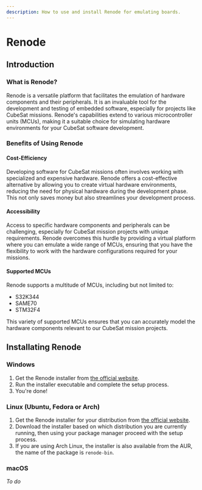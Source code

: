 ```yaml
---
description: How to use and install Renode for emulating boards.
---
```


# Renode

## Introduction
### What is Renode?
Renode is a versatile platform that facilitates the emulation of hardware components and their peripherals. It is an invaluable tool for the development and testing of embedded software, especially for projects like CubeSat missions. Renode's capabilities extend to various microcontroller units (MCUs), making it a suitable choice for simulating hardware environments for your CubeSat software development.

### Benefits of Using Renode
#### Cost-Efficiency
Developing software for CubeSat missions often involves working with specialized and expensive hardware. Renode offers a cost-effective alternative by allowing you to create virtual hardware environments, reducing the need for physical hardware during the development phase. This not only saves money but also streamlines your development process.

#### Accessibility
Access to specific hardware components and peripherals can be challenging, especially for CubeSat mission projects with unique requirements. Renode overcomes this hurdle by providing a virtual platform where you can emulate a wide range of MCUs, ensuring that you have the flexibility to work with the hardware configurations required for your missions.

#### Supported MCUs
Renode supports a multitude of MCUs, including but not limited to:

- S32K344
- SAME70
- STM32F4

This variety of supported MCUs ensures that you can accurately model the hardware components relevant to our CubeSat mission projects.

## Installating Renode

### Windows

1. Get the Renode installer from [the official website](https://renode.io/#downloads).
2. Run the installer executable and complete the setup process.
3. You're done!

### Linux (Ubuntu, Fedora or Arch)

1. Get the Renode installer for your distribution from [the official website](https://renode.io/#downloads).
2. Download the installer based on which distribution you are currently running, then using your package manager proceed with the setup process.    
3. If you are using Arch Linux, the installer is also available from the AUR, the name of the package is `renode-bin`.

### macOS
*To do*

